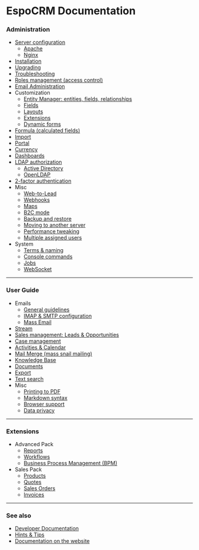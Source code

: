 # EspoCRM Documentation

### Administration

* [Server configuration](administration/server-configuration.md)
  * [Apache](administration/apache-server-configuration.md)
  * [Nginx](administration/nginx-server-configuration.md)
* [Installation](administration/installation.md)
* [Upgrading](administration/upgrading.md)
* [Troubleshooting](administration/troubleshooting.md)
* [Roles management (access control)](administration/roles-management.md)
* [Email Administration](administration/emails.md)
* Customization
  * [Entity Manager: entities, fields, relationships](administration/entity-manager.md)
  * [Fields](administration/fields.md)
  * [Layouts](administration/layout-manager.md)
  * [Extensions](administration/extensions.md)
  * [Dynamic forms](administration/dynamic-logic.md)
* [Formula (calculated fields)](administration/formula.md)
* [Import](administration/import.md)
* [Portal](administration/portal.md)
* [Currency](administration/currency.md)
* [Dashboards](administration/dashboards.md)
* [LDAP authorization](administration/ldap-authorization.md)
  * [Active Directory](administration/ldap-authorization-for-ad.md)
  * [OpenLDAP](administration/ldap-authorization-for-openldap.md)
* [2-factor authentication](administration/2fa.md)
* Misc
  * [Web-to-Lead](administration/web-to-lead.md)
  * [Webhooks](administration/webhooks.md)
  * [Maps](administration/maps.md)
  * [B2C mode](administration/b2c.md)
  * [Backup and restore](administration/backup-and-restore.md)
  * [Moving to another server](administration/moving-to-another-server.md)
  * [Performance tweaking](administration/performance-tweaking.md)
  * [Multiple assigned users](administration/multiple-assigned-users.md)
* System
  * [Terms & naming](administration/terms-and-naming.md)
  * [Console commands](administration/commands.md)
  * [Jobs](administration/jobs.md)
  * [WebSocket](administration/websocket.md)

---

### User Guide

* Emails
  * [General guidelines](user-guide/emails.md)
  * [IMAP & SMTP configuration](user-guide/imap-smtp-configuration.md)
  * [Mass Email](user-guide/mass-email.md)
* [Stream](user-guide/stream.md)
* [Sales management: Leads & Opportunities](user-guide/sales-management.md)
* [Case management](user-guide/case-management.md)
* [Activities & Calendar](user-guide/activities-and-calendar.md)
* [Mail Merge (mass snail mailing)](user-guide/mail-merge.md)
* [Knowledge Base](user-guide/knowledge-base.md)
* [Documents](user-guide/documents.md)
* [Export](user-guide/export.md)
* [Text search](user-guide/text-search.md)
* Misc
  * [Printing to PDF](user-guide/printing-to-pdf.md)
  * [Markdown syntax](user-guide/markdown.md)
  * [Browser support](user-guide/browser-support.md)
  * [Data privacy](user-guide/data-privacy.md)

---

### Extensions

* Advanced Pack
  * [Reports](user-guide/reports.md)
  * [Workflows](administration/workflows.md)
  * [Business Process Management (BPM)](administration/bpm.md)
* Sales Pack
  * [Products](user-guide/products.md)
  * [Quotes](user-guide/quotes.md)
  * [Sales Orders](user-guide/sales-orders.md)
  * [Invoices](user-guide/invoices.md)

---

### See also

* [Developer Documentation](development/index.md)
* [Hints & Tips](https://www.espocrm.com/tips/)
* [Documentation on the website](https://www.espocrm.com/documentation/)
